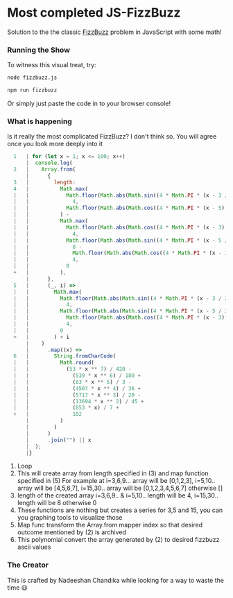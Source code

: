 # Most completed JS-FizzBuzz

Solution to the the classic [FizzBuzz](https://en.wikipedia.org/wiki/Fizz_buzz) problem in JavaScript with some math! 

### Running the Show
To witness this visual treat, try:

```bash
node fizzbuzz.js
```

```bash
npm run fizzbuzz
```

Or simply just paste the code in to your browser console!

### What is happening

Is it really the most complicated FizzBuzz? I don't think so. You will agree once you look more deeply into it

```js
  1   | for (let x = 1; x <= 100; x++) 
      |  console.log(
  2   |    Array.from(
      |      {
  3   |        length:
  4   |          Math.max(
  |   |            Math.floor(Math.abs(Math.sin((4 * Math.PI * (x - 3 / 2)) / 12))) *
  |   |              4,
  |   |            Math.floor(Math.abs(Math.cos((4 * Math.PI * (x - 5)) / 20))) * 8
  |   |          ) -
  |   |          Math.max(
  |   |            Math.floor(Math.abs(Math.cos((4 * Math.PI * (x - 3)) / 12))) * 4 -
  |   |              4,
  |   |            Math.floor(Math.abs(Math.sin((4 * Math.PI * (x - 5 / 2)) / 20))) *
  |   |              8 -
  |   |              Math.floor(Math.abs(Math.cos((4 * Math.PI * (x - 3)) / 12))) * 4 -
  |   |              4,
  |   |            0
  +   |          ),
      |      },
  5   |      (_, i) =>
  |   |        Math.max(
  |   |          Math.floor(Math.abs(Math.sin((4 * Math.PI * (x - 3 / 2)) / 12))) * 4 -
  |   |            4,
  |   |          Math.floor(Math.abs(Math.sin((4 * Math.PI * (x - 5 / 2)) / 20))) * 8 -
  |   |            Math.floor(Math.abs(Math.cos((4 * Math.PI * (x - 3)) / 12))) * 4 -
  |   |            4,
  |   |          0
  +   |        ) + i
      |    )
      |      .map((x) =>
  6   |        String.fromCharCode(
  |   |          Math.round(
  |   |            (53 * x ** 7) / 420 -
  |   |              (539 * x ** 6) / 180 +
  |   |              (83 * x ** 5) / 3 -
  |   |              (4507 * x ** 4) / 36 +
  |   |              (5717 * x ** 3) / 20 -
  |   |              (13694 * x ** 2) / 45 +
  |   |              (853 * x) / 7 +
  +   |              102
      |          )
      |        )
      |      )
      |      .join("") || x
      |  );
      |}
```

1. Loop
2. This will create array from length specified in (3) and map function specified in (5)
For example at i=3,6,9... array will be [0,1,2,3], i=5,10.. array will be [4,5,6,7], i=15,30.. array will be [0,1,2,3,4,5,6,7] otherwise []
3. length of the created array i=3,6,9.. & i=5,10.. length will be 4, i=15,30.. length will be 8 otherwise 0
4. These functions are nothing but creates a series for 3,5 and 15, you can you graphing tools to visualize those
5. Map func transform the Array.from mapper index so that desired outcome mentioned by (2) is archived
6. This polynomial convert the array generated by (2) to desired fizzbuzz ascii values


### The Creator
This is crafted by Nadeeshan Chandika while looking for a way to waste the time 😃